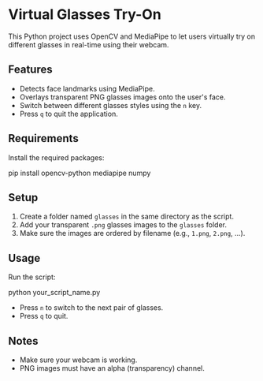 # Virtual Glasses Try-On

This Python project uses OpenCV and MediaPipe to let users virtually try on different glasses in real-time using their webcam.

## Features

* Detects face landmarks using MediaPipe.
* Overlays transparent PNG glasses images onto the user's face.
* Switch between different glasses styles using the `n` key.
* Press `q` to quit the application.

## Requirements

Install the required packages:


pip install opencv-python mediapipe numpy


## Setup

1. Create a folder named `glasses` in the same directory as the script.
2. Add your transparent `.png` glasses images to the `glasses` folder.
3. Make sure the images are ordered by filename (e.g., `1.png`, `2.png`, ...).

## Usage

Run the script:

python your_script_name.py


* Press `n` to switch to the next pair of glasses.
* Press `q` to quit.

## Notes

* Make sure your webcam is working.
* PNG images must have an alpha (transparency) channel.
